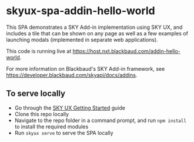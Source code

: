# skyux-spa-addin-hello-world

This SPA demonstrates a SKY Add-in implementation using SKY UX, and includes a tile that can be shown on any page as well as a few examples
of launching modals (implemented in separate web applications).

This code is running live at https://host.nxt.blackbaud.com/addin-hello-world.

For more information on Blackbaud's SKY Add-in framework, see https://developer.blackbaud.com/skyapi/docs/addins.

## To serve locally

- Go through the <a href="https://developer.blackbaud.com/skyux/learn/get-started" target="_blank">SKY UX Getting Started</a> guide
- Clone this repo locally
- Navigate to the repo folder in a command prompt, and run `npm install` to install the required modules
- Run `skyux serve` to serve the SPA locally
